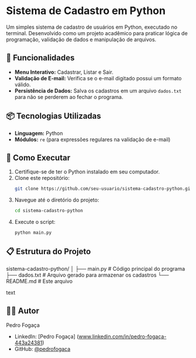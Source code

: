 # Sistema de Cadastro em Python

Um simples sistema de cadastro de usuários em Python, executado no terminal. Desenvolvido como um projeto acadêmico para praticar lógica de programação, validação de dados e manipulação de arquivos.

## 🚀 Funcionalidades

- **Menu Interativo:** Cadastrar, Listar e Sair.
- **Validação de E-mail:** Verifica se o e-mail digitado possui um formato válido.
- **Persistência de Dados:** Salva os cadastros em um arquivo `dados.txt` para não se perderem ao fechar o programa.

## 📦 Tecnologias Utilizadas

- **Linguagem:** Python
- **Módulos:** `re` (para expressões regulares na validação de e-mail)

## 🎯 Como Executar

1.  Certifique-se de ter o Python instalado em seu computador.
2.  Clone este repositório:
    ```bash
    git clone https://github.com/seu-usuario/sistema-cadastro-python.git
    ```
3.  Navegue até o diretório do projeto:
    ```bash
    cd sistema-cadastro-python
    ```
4.  Execute o script:
    ```bash
    python main.py
    ```

## 📋 Estrutura do Projeto
sistema-cadastro-python/
│
├── main.py # Código principal do programa
├── dados.txt # Arquivo gerado para armazenar os cadastros
└── README.md # Este arquivo

text

## 👨‍💻 Autor

Pedro Fogaça

- LinkedIn: [Pedro Fogaça] (www.linkedin.com/in/pedro-fogaça-443a24381)
- GitHub: [@pedrofogaca](https://github.com/pedrofogaca)
